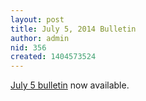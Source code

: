 ```yaml
---
layout: post
title: July 5, 2014 Bulletin
author: admin
nid: 356
created: 1404573524
---
```

<p><a href="http://www.botwoodsda.org/sites/botwoodsda.org/files/07.%20July%205%2C%202014.pdf">July 5 bulletin</a> now available.</p>

